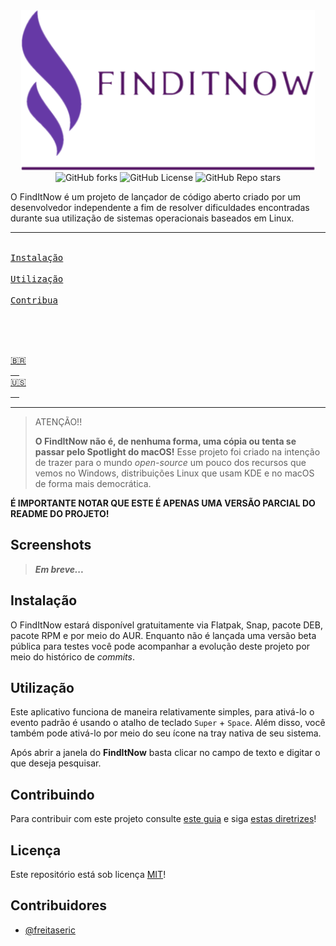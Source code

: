 <div align="center">
    <img src="../../../assets/icon.png" height="256" alt="Icon" title="Icon of this project"/>
    <br>
    <img alt="GitHub forks" src="https://img.shields.io/github/forks/freitaseric/finditnow">
    <img alt="GitHub License" src="https://img.shields.io/github/license/freitaseric/finditnow">
    <img alt="GitHub Repo stars" src="https://img.shields.io/github/stars/freitaseric/finditnow">
</div>

O FindItNow é um projeto de lançador de código aberto criado por um desenvolvedor independente a fim de resolver
dificuldades encontradas durante sua utilização de sistemas operacionais baseados em Linux.

---

<a href="#instalação"><kbd> <br> Instalação <br> </kbd></a>&ensp;&ensp;
<a href="#utilização"><kbd> <br> Utilização <br> </kbd></a>&ensp;&ensp;
<a href="#contribuindo"><kbd> <br> Contribua <br> </kbd></a>&ensp;&ensp;

<br>

[<kbd> <br> 🇧🇷 <br> </kbd>&ensp;&ensp;](README.md)
[<kbd> <br> 🇺🇸 <br> </kbd>&ensp;&ensp;](../../../README.md)

---

> ATENÇÃO!!
>
> **O FindItNow não é, de nenhuma forma, uma cópia ou tenta se passar pelo Spotlight do macOS!**
> Esse projeto foi criado na intenção de trazer para o mundo *open-source* um pouco dos recursos que vemos no Windows,
> distribuições Linux que usam KDE e no macOS de forma mais democrática.

**É IMPORTANTE NOTAR QUE ESTE É APENAS UMA VERSÃO PARCIAL DO README DO PROJETO!**

## Screenshots

> ***Em breve...***

## Instalação

O FindItNow estará disponível gratuitamente via Flatpak, Snap, pacote DEB, pacote RPM e por meio do AUR.
Enquanto não é lançada uma versão beta pública para testes você pode acompanhar a evolução deste projeto por meio do
histórico de *commits*.

## Utilização

Este aplicativo funciona de maneira relativamente simples, para ativá-lo o evento padrão é usando o atalho de
teclado `Super` + `Space`. Além disso, você também pode ativá-lo por meio do seu ícone na tray nativa de seu sistema.

Após abrir a janela do **FindItNow** basta clicar no campo de texto e digitar o que deseja pesquisar.

## Contribuindo

Para contribuir com este projeto consulte [este guia](CONTRIBUTING.md) e siga [estas diretrizes](CODE_OF_CONDUCT.md)!

## Licença

Este repositório está sob licença [MIT](LICENSE)!

## Contribuidores

- [@freitaseric](https://github.com/freitaseric)
